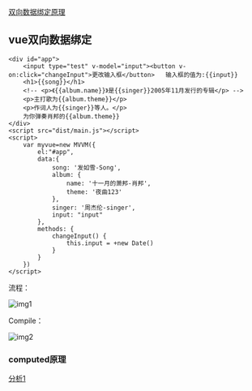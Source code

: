 [双向数据绑定原理](https://slbyml.github.io/QA/vue.html#%E7%AE%80%E8%BF%B0vue%E7%9A%84%E5%93%8D%E5%BA%94%E5%BC%8F%E5%8E%9F%E7%90%86)
## vue双向数据绑定
```
<div id="app">
    <input type="test" v-model="input"><button v-on:click="changeInput">更改输入框</button>   输入框的值为:{{input}}
    <h1>{{song}}</h1>
    <!-- <p>《{{album.name}}》是{{singer}}2005年11月发行的专辑</p> -->
    <p>主打歌为{{album.theme}}</p>
    <p>作词人为{{singer}}等人。</p>
    为你弹奏肖邦的{{album.theme}}    
</div>
<script src="dist/main.js"></script>
<script>
    var myvue=new MVVM({
        el:"#app",
        data:{            
            song: '发如雪-Song',
            album: {
                name: '十一月的萧邦-肖邦',
                theme: '夜曲123'
            },
            singer: '周杰伦-singer',
            input: "input"
        },
        methods: {
            changeInput() {
                this.input = +new Date()
            }
        }
    })
</script>
```
流程：

![img1](assets/1.png)

Compile：

![img2](assets/2.png)


### computed原理
[分析1](https://segmentfault.com/a/1190000016368913?utm_source=sf-similar-article)
